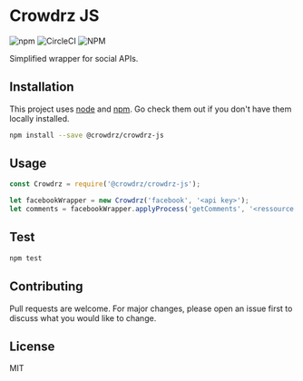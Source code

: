# Crowdrz JS 

![npm](https://img.shields.io/npm/v/@crowdrz/crowdrz-js) ![CircleCI](https://img.shields.io/circleci/build/github/crowdrz/crowdrz-js/master) ![NPM](https://img.shields.io/npm/l/@crowdrz/crowdrz-js)

Simplified wrapper for social APIs.

## Installation

This project uses [node](http://nodejs.org/) and [npm](https://npmjs.com/). Go check them out if you don't have them locally installed.

```bash
npm install --save @crowdrz/crowdrz-js
```

## Usage

```javascript
const Crowdrz = require('@crowdrz/crowdrz-js');

let facebookWrapper = new Crowdrz('facebook', '<api key>');
let comments = facebookWrapper.applyProcess('getComments', '<ressource id>');
```

## Test

```bash
npm test
```

## Contributing

Pull requests are welcome. For major changes, please open an issue first to discuss what you would like to change.

## License
MIT
